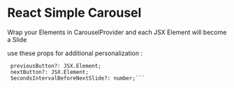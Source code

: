 # React Simple Carousel
Wrap your Elements in CarouselProvider and each JSX Element will become a Slide

use these props for additional personalization :   
 ``` children: JSX.Element[];
  previousButton?: JSX.Element;
  nextButton?: JSX.Element;
  SecondsIntervalBeforeNextSlide?: number;```
